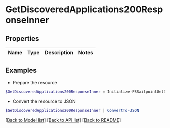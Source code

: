 # GetDiscoveredApplications200ResponseInner
## Properties

Name | Type | Description | Notes
------------ | ------------- | ------------- | -------------

## Examples

- Prepare the resource
```powershell
$GetDiscoveredApplications200ResponseInner = Initialize-PSSailpointGetDiscoveredApplications200ResponseInner 
```

- Convert the resource to JSON
```powershell
$GetDiscoveredApplications200ResponseInner | ConvertTo-JSON
```

[[Back to Model list]](../README.md#documentation-for-models) [[Back to API list]](../README.md#documentation-for-api-endpoints) [[Back to README]](../README.md)

